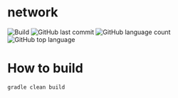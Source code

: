# network
![Build](https://github.com/trevorism/network/actions/workflows/deploy.yml/badge.svg)
![GitHub last commit](https://img.shields.io/github/last-commit/trevorism/network)
![GitHub language count](https://img.shields.io/github/languages/count/trevorism/network)
![GitHub top language](https://img.shields.io/github/languages/top/trevorism/network)

# How to build
`gradle clean build`
